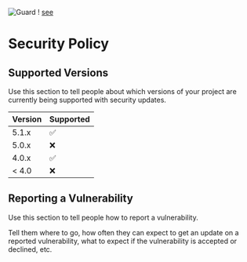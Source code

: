 ![ Guard](https://user-images.githubusercontent.com/74038190/216649417-9acc58df-9186-4132-ad43-819a57babb67.gif)                    ! [see](https://user-images.githubusercontent.com/74038190/216649449-3f087222-10d7-4132-b128-0bb0830cdb9a.gif)








# Security Policy

## Supported Versions

Use this section to tell people about which versions of your project are
currently being supported with security updates.

| Version | Supported          |
| ------- | ------------------ |
| 5.1.x   | :white_check_mark: |
| 5.0.x   | :x:                |
| 4.0.x   | :white_check_mark: |
| < 4.0   | :x:                |

## Reporting a Vulnerability

Use this section to tell people how to report a vulnerability.

Tell them where to go, how often they can expect to get an update on a
reported vulnerability, what to expect if the vulnerability is accepted or
declined, etc.
